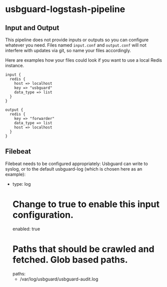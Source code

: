# usbguard-logstash-pipeline

## Input and Output ##

This pipeline does not provide inputs or outputs so you can configure whatever you need. Files named `input.conf` and `output.conf` will not interfere with updates via git, so name your files accordingly.

Here are examples how your files could look if you want to use a local Redis instance.

```
input {
  redis {
    host => localhost
    key => "usbguard"
    data_type => list
  }
}

output {
  redis {
    key => "forwarder"
    data_type => list
    host => localhost
  }
}
```
## Filebeat

Filebeat needs to be configured appropriately: Usbguard can write to syslog, or to the default usbguard-log (which is chosen here as an example):

- type: log
  # Change to true to enable this input configuration.
  enabled: true
  # Paths that should be crawled and fetched. Glob based paths.
  paths:
    - /var/log/usbguard/usbguard-audit.log
